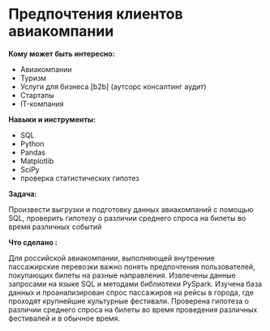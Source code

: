 # Предпочтения клиентов авиакомпании

**Кому может быть интересно:**

- Авиакомпании
- Туризм
- Услуги для бизнеса [b2b] (аутсорс консалтинг аудит)
- Стартапы
- IT-компания


**Навыки и инструменты:**

- SQL
- Python
- Pandas
- Matplotlib
- SciPy
- проверка статистических гипотез

**Задача:** 

Произвести выгрузки и подготовку данных авиакомпаний с помощью SQL, проверить гипотезу о различии среднего спроса на билеты во время различных событий

**Что сделано :**

Для российской авиакомпании, выполняющей внутренние пассажирские перевозки важно понять предпочтения пользователей, покупающих билеты на разные направления.
Извлечены данные запросами на языке SQL и методами библиотеки PySpark.
Изучена база данных и проанализирован спрос пассажиров на рейсы в города, где проходят крупнейшие культурные фестивали.
Проверена гипотеза о различии среднего спроса на билеты во время проведения
различных фестивалей и в обычное время.